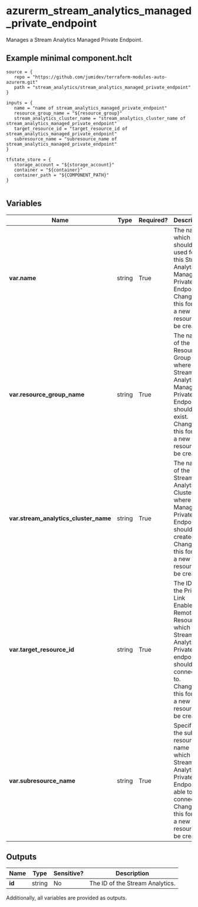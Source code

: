 # azurerm_stream_analytics_managed_private_endpoint

Manages a Stream Analytics Managed Private Endpoint.

## Example minimal component.hclt

```hcl
source = {
   repo = "https://github.com/jumidev/terraform-modules-auto-azurerm.git" 
   path = "stream_analytics/stream_analytics_managed_private_endpoint" 
}

inputs = {
   name = "name of stream_analytics_managed_private_endpoint" 
   resource_group_name = "${resource_group}" 
   stream_analytics_cluster_name = "stream_analytics_cluster_name of stream_analytics_managed_private_endpoint" 
   target_resource_id = "target_resource_id of stream_analytics_managed_private_endpoint" 
   subresource_name = "subresource_name of stream_analytics_managed_private_endpoint" 
}

tfstate_store = {
   storage_account = "${storage_account}" 
   container = "${container}" 
   container_path = "${COMPONENT_PATH}" 
}


```

## Variables

| Name | Type | Required? |  Description |
| ---- | ---- | --------- |  ----------- |
| **var.name** | string | True | The name which should be used for this Stream Analytics Managed Private Endpoint. Changing this forces a new resource to be created. | 
| **var.resource_group_name** | string | True | The name of the Resource Group where the Stream Analytics Managed Private Endpoint should exist. Changing this forces a new resource to be created. | 
| **var.stream_analytics_cluster_name** | string | True | The name of the Stream Analytics Cluster where the Managed Private Endpoint should be created. Changing this forces a new resource to be created. | 
| **var.target_resource_id** | string | True | The ID of the Private Link Enabled Remote Resource which this Stream Analytics Private endpoint should be connected to. Changing this forces a new resource to be created. | 
| **var.subresource_name** | string | True | Specifies the sub resource name which the Stream Analytics Private Endpoint is able to connect to. Changing this forces a new resource to be created. | 



## Outputs

| Name | Type | Sensitive? | Description |
| ---- | ---- | --------- | --------- |
| **id** | string | No  | The ID of the Stream Analytics. | 

Additionally, all variables are provided as outputs.
